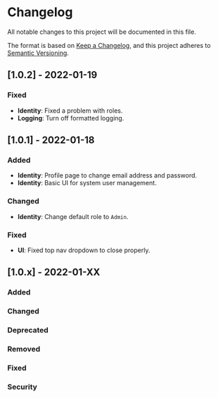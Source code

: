 # Changelog
All notable changes to this project will be documented in this file.

The format is based on [Keep a Changelog](https://keepachangelog.com/en/1.0.0/), and this project adheres to [Semantic Versioning](https://semver.org/spec/v2.0.0.html).

## [1.0.2] - 2022-01-19

### Fixed

* **Identity**: Fixed a problem with roles.
* **Logging**: Turn off formatted logging.

## [1.0.1] - 2022-01-18

### Added

* **Identity**: Profile page to change email address and password.
* **Identity**: Basic UI for system user management.

### Changed

* **Identity**: Change default role to `Admin`.

### Fixed

* **UI**: Fixed top nav dropdown to close properly.

## [1.0.x] - 2022-01-XX

### Added

### Changed

### Deprecated

### Removed

### Fixed

### Security

